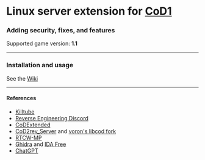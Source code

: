 # Linux server extension for [CoD1](https://en.wikipedia.org/wiki/Call_of_Duty_(video_game))
### Adding security, fixes, and features
Supported game version: **1.1**
___
### Installation and usage
See the [Wiki](https://github.com/cod1dev/libcod1/wiki)
___
#### References
- [Killtube](https://www.killtube.org/)
- [Reverse Engineering Discord](https://discord.gg/rtfm)
- [CoDExtended](https://github.com/xtnded/codextended)
- [CoD2rev_Server](https://github.com/voron00/CoD2rev_Server) and [voron's libcod fork](https://github.com/voron00/libcod)
- [RTCW-MP](https://github.com/id-Software/RTCW-MP)
- [Ghidra](https://en.wikipedia.org/wiki/Ghidra) and [IDA Free](https://hex-rays.com/ida-free/)
- [ChatGPT](https://chat.openai.com/)
